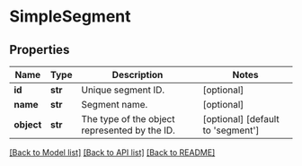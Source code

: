 # SimpleSegment


## Properties
Name | Type | Description | Notes
------------ | ------------- | ------------- | -------------
**id** | **str** | Unique segment ID. | [optional] 
**name** | **str** | Segment name. | [optional] 
**object** | **str** | The type of the object represented by the ID. | [optional] [default to 'segment']

[[Back to Model list]](../README.md#documentation-for-models) [[Back to API list]](../README.md#documentation-for-api-endpoints) [[Back to README]](../README.md)


